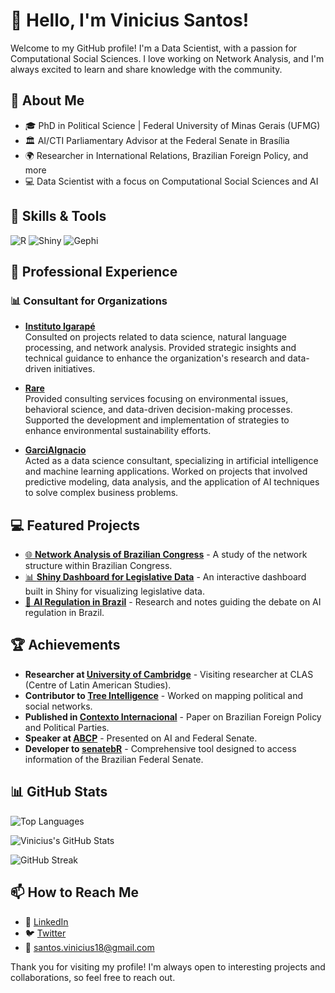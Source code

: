 # 👋 Hello, I'm Vinicius Santos!

Welcome to my GitHub profile! I'm a Data Scientist, with a passion for Computational Social Sciences. I love working on Network Analysis, and I'm always excited to learn and share knowledge with the community.

## 🌟 About Me

- 🎓 PhD in Political Science | Federal University of Minas Gerais (UFMG)
- 🏛️ AI/CTI Parliamentary Advisor at the Federal Senate in Brasília
- 🌍 Researcher in International Relations, Brazilian Foreign Policy, and more
- 💻 Data Scientist with a focus on Computational Social Sciences and AI

## 🚀 Skills & Tools

![R](https://img.shields.io/badge/R-276DC3?style=for-the-badge&logo=r&logoColor=white)
![Shiny](https://img.shields.io/badge/Shiny-006BB6?style=for-the-badge&logo=rstudio&logoColor=white)
![Gephi](https://img.shields.io/badge/Gephi-7289DA?style=for-the-badge&logo=gephi&logoColor=white)

## 💼 Professional Experience

### 📊 Consultant for Organizations

- **[Instituto Igarapé](https://igarape.org.br/)**  
  Consulted on projects related to data science, natural language processing, and network analysis. Provided strategic insights and technical guidance to enhance the organization's research and data-driven initiatives.

- **[Rare](https://www.rare.org/)**  
  Provided consulting services focusing on environmental issues, behavioral science, and data-driven decision-making processes. Supported the development and implementation of strategies to enhance environmental sustainability efforts.

- **[GarciAIgnacio](https://www.garciaignacio.com/)**  
  Acted as a data science consultant, specializing in artificial intelligence and machine learning applications. Worked on projects that involved predictive modeling, data analysis, and the application of AI techniques to solve complex business problems.

## 💻 Featured Projects

- [🌐 **Network Analysis of Brazilian Congress**](http://vsantos.rbind.io/) - A study of the network structure within Brazilian Congress.
- [📊 **Shiny Dashboard for Legislative Data**](http://vsantos.rbind.io/) - An interactive dashboard built in Shiny for visualizing legislative data.
- [🧠 **AI Regulation in Brazil**](http://vsantos.rbind.io/) - Research and notes guiding the debate on AI regulation in Brazil.

## 🏆 Achievements

- **Researcher at [University of Cambridge](https://www.latin-american.cam.ac.uk/)** -  Visiting researcher at CLAS (Centre of Latin American Studies).
- **Contributor to [Tree Intelligence](https://treeintelligence.com/)** - Worked on mapping political and social networks.
- **Published in [Contexto Internacional](https://contextointernacional.iri.puc-rio.br/cgi/cgilua.exe/sys/start.htm?tpl=home)** - Paper on Brazilian Foreign Policy and Political Parties.
- **Speaker at [ABCP](https://www.abcp2024.sinteseeventos.com.br/trabalho/view?ID_TRABALHO=53)** - Presented on AI and Federal Senate.
- **Developer to [senatebR](https://github.com/vsntos/senatebR)** - Comprehensive tool designed to access information of the Brazilian Federal Senate.

## 📊 GitHub Stats

![Top Languages](https://github-readme-stats.vercel.app/api/top-langs/?username=vsntos&layout=compact&theme=tokyonight)

![Vinicius's GitHub Stats](https://github-readme-stats.vercel.app/api?username=vsntos&show_icons=true&theme=tokyonight)

![GitHub Streak](https://streak-stats.demolab.com/?user=vsntos&theme=tokyonight)

## 📫 How to Reach Me

- 💼 [LinkedIn](https://www.linkedin.com/in/vinicius-vsantos/)
- 🐦 [Twitter](https://x.com/santosvtito)
- 📧 santos.vinicius18@gmail.com

Thank you for visiting my profile! I'm always open to interesting projects and collaborations, so feel free to reach out.
